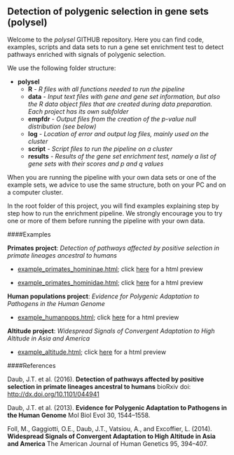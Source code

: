 ## Detection of polygenic selection in gene sets (polysel) ##

Welcome to the *polysel* GITHUB repository. Here you can find code, examples, scripts and data sets to run a gene set enrichment test to detect pathways enriched with signals of polygenic selection.

We use the following folder structure:

* **polysel**
    + **R** - *R files with all functions needed to run the pipeline*
    + **data** - *Input text files with gene and gene set information, but also the R data object files that are created during data preparation. Each project has its own subfolder*
    + **empfdr** - *Output files from the creation of the p-value null distribution (see below)*
    + **log** - *Location of error and output log files, mainly used on the cluster*
    + **script** - *Script files to run the pipeline on a cluster*
    + **results** - *Results of the gene set enrichment test, namely a list of gene sets with their scores and p and q values*

When you are running the pipeline with your own data sets or one of the example sets, we advice to use the same structure, both on your PC and on a computer cluster.

In the root folder of this project, you will find examples explaining step by step how to run the enrichment pipeline. We strongly encourage you to try one or more of them before running the pipeline with your own data.

####Examples

**Primates project**: *Detection of pathways affected by positive selection in primate lineages ancestral to humans*

*	[example_primates_homininae.html](https://github.com/CMPG/polysel/blob/master/example_primates_homininae.html "example_primates_homininae.html"); click [here](http://htmlpreview.github.com/?https://github.com/CMPG/polysel/blob/master/example_primates_homininae.html "example_primates_homininae") for a html preview

*	[example_primates_hominidae.html](https://github.com/CMPG/polysel/blob/master/example_primates_hominidae.html "example_primates_hominidae.html"); click [here](http://htmlpreview.github.com/?https://github.com/CMPG/polysel/blob/master/example_primates_hominidae.html "example_primates_hominidae") for a html preview

**Human populations project**: *Evidence for Polygenic Adaptation to Pathogens in the Human Genome*

*	[example_humanpops.html](https://github.com/CMPG/polysel/blob/master/example_humanpops.html "example_humanpops.html"); click [here](http://htmlpreview.github.com/?https://github.com/CMPG/polysel/blob/master/example_humanpops.html "example_humanpops") for a html preview

**Altitude project**: *Widespread Signals of Convergent Adaptation to High Altitude in Asia and America*

*	[example_altitude.html](https://github.com/CMPG/polysel/blob/master/example_altitude.html "example_altitude.html"); click [here](http://htmlpreview.github.com/?https://github.com/CMPG/polysel/blob/master/example_altitude.html "example_altitude") for a html preview


####References

Daub, J.T. et al. (2016). **Detection of pathways affected by positive selection in primate lineages ancestral to humans** bioRxiv doi: http://dx.doi.org/10.1101/044941 

Daub, J.T. et al. (2013). **Evidence for Polygenic Adaptation to Pathogens in the Human Genome** Mol Biol Evol 30, 1544–1558.

Foll, M., Gaggiotti, O.E., Daub, J.T., Vatsiou, A., and Excoffier, L. (2014). **Widespread Signals of Convergent Adaptation to High Altitude in Asia and America** The American Journal of Human Genetics 95, 394–407.

	
